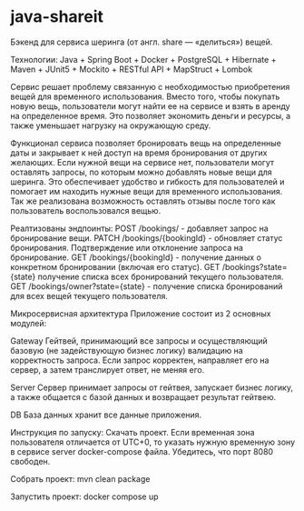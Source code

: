 # java-shareit

Бэкенд для сервиса шеринга (от англ. share — «делиться») вещей.

Технологии: Java + Spring Boot + Docker + PostgreSQL + Hibernate + Maven + JUnit5 + Mockito + RESTful API + MapStruct + Lombok

Сервис решает проблему связанную с необходимостью приобретения вещей для временного использования. Вместо того, чтобы покупать новую вещь, пользователи могут найти ее на сервисе и взять в аренду на определенное время. Это позволяет экономить деньги и ресурсы, а также уменьшает нагрузку на окружающую среду.

Функционал сервиса позволяет бронировать вещь на определенные даты и закрывает к ней доступ на время бронирования от других желающих. Если нужной вещи на сервисе нет, пользователи могут оставлять запросы, по которым можно добавлять новые вещи для шеринга. Это обеспечивает удобство и гибкость для пользователей и помогает им находить нужные вещи для временного использования. Так же реализована возможность оставлять отзывы после того как пользователь воспользовался вещью.

Реалтизованы эндпоинты:
POST /bookings/ - добавляет запрос на бронирование вещи.
PATCH /bookings/{bookingId} - обновляет статус бронирования. Подтверждение или отклонение запроса на бронирование.
GET /bookings/{bookingId} - получение данных о конкретном бронировании (включая его статус).
GET /bookings?state={state} получение списка всех бронирований текущего пользователя.
GET /bookings/owner?state={state} - получение списка бронирований для всех вещей текущего пользователя.


Микросервисная архитектура
Приложение состоит из 2 основных модулей:

Gateway
Гейтвей, принимающий все запросы и осуществляющий базовую (не задействующую бизнес логику) валидацию на корректность запроса. Если запрос корректен, направляет его на сервер, а затем транслирует ответ, не меняя его.

Server
Сервер принимает запросы от гейтвея, запускает бизнес логику, а также общается с базой данных и возвращает результат гейтвею.

DB
База данных хранит все данные приложения.



Инструкция по запуску:
Скачать проект. Если временная зона пользователя отличается от UTC+0, то указать нужную временную зону в сервисе server docker-compose файла.
Убедитесь, что порт 8080 свободен.

Собрать проект:
mvn clean package

Запустить проект:
docker compose up
